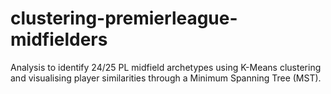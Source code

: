 # clustering-premierleague-midfielders
Analysis to identify 24/25 PL midfield archetypes using K-Means clustering and visualising player similarities through a Minimum Spanning Tree (MST).
